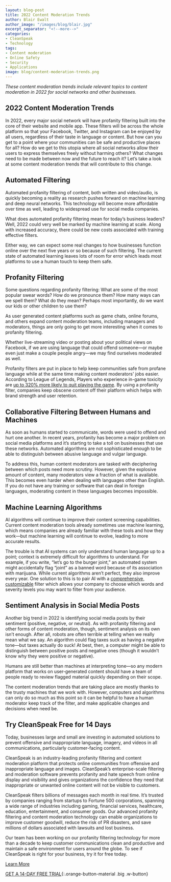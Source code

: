 ```yaml
---
layout: blog-post
title: 2022 Content Moderation Trends
author: Blair Ewalt
author_image: "/images/blog/blair.jpg"
excerpt_separator: "<!--more-->"
categories:
- CleanSpeak
- Technology
tags:
- Content moderation
- Online Safety
- Security 
- Applications
image: blog/content-moderation-trends.png
---
```


_These content moderation trends include relevant topics to content moderation in 2022 for social networks and other businesses._

<!--more-->

## 2022 Content Moderation Trends

In 2022, every major social network will have profanity filtering built into the core of their website and mobile app. These filters will be across the whole platform so that your Facebook, Twitter, and Instagram can be enjoyed by all users, regardless of their taste in language or content. But how can you get to a point where your communities can be safe and productive places for all? How do we get to this utopia where all social networks allow their users to express themselves freely without harming others? What changes need to be made between now and the future to reach it? Let’s take a look at some content moderation trends that will contribute to this change.

## Automated Filtering

Automated profanity filtering of content, both written and video/audio, is quickly becoming a reality as research pushes forward on machine learning and deep neural networks. This technology will become more affordable over time as well, leading to widespread use for social media companies. 

What does automated profanity filtering mean for today’s business leaders? Well, 2022 could very well be marked by machine learning at scale. Along with increased accuracy, there could be new costs associated with training effective filters. 

Either way, we can expect some real changes to how businesses function online over the next five years or so because of such filtering. The current state of automated learning leaves lots of room for error which leads most platforms to use a human touch to keep them safe. 

## Profanity Filtering

Some questions regarding profanity filtering: What are some of the most popular swear words? How do we pronounce them? How many ways can we spell them? What do they mean? Perhaps most importantly, do we want our kids or other children to use them? 

As user generated content platforms such as game chats, online forums, and others expand  content moderation teams, including managers and moderators, things are only going to get more interesting when it comes to profanity filtering. 

Whether live-streaming video or posting about your political views on Facebook, if we are using language that could offend someone—or maybe even just make a couple people angry—we may find ourselves moderated as well. 

Profanity filters are put in place to help keep communities safe from profane language while at the same time making content moderators' jobs easier. According to League of Legends, Players who experience in-game toxicity are [up to 320% more likely to quit playing the game](https://www.researchgate.net/publication/299500332_Can_a_video_game_company_tame_toxic_behaviour). By using a profanity filter, companies keep obscene content off their platform which helps with brand strength and user retention. 

## Collaborative Filtering Between Humans and Machines

As soon as humans started to communicate, words were used to offend and hurt one another. In recent years, profanity has become a major problem on social media platforms and it’s starting to take a toll on businesses that use these networks. Automated algorithms are not sophisticated enough to be able to distinguish between abusive language and vulgar language. 

To address this, human content moderators are tasked with deciphering between which posts need more scrutiny. However, given the explosive amount of content, many moderators view a fraction of what is available. This becomes even harder when dealing with languages other than English. If you do not have any training or software that can deal in foreign languages, moderating content in these languages becomes impossible.

## Machine Learning Algorithms

AI algorithms will continue to improve their content screening capabilities. Current content moderation tools already sometimes use machine learning, which means companies are already familiar with these tools and how they work—but machine learning will continue to evolve, leading to more accurate results. 

The trouble is that AI systems can only understand human language up to a point; context is extremely difficult for algorithms to understand. For example, if you write, “let’s go to the burger joint,” an automated system might accidentally flag “joint” as a banned word because of its association with marijuana. While current algorithms aren’t perfect, they also improve every year. One solution to this is to pair AI with a [comprehensive, customizable](https://cleanspeak.com/products/profanity-filter) filter which allows your company to choose which words and severity levels you may want to filter from your audience.

## Sentiment Analysis in Social Media Posts

Another big trend in 2022 is identifying social media posts by their sentiment (positive, negative, or neutral). As with profanity filtering and other forms of content moderation, though, sentiment analysis on its own isn’t enough. After all, robots are often terrible at telling when we really mean what we say. An algorithm could flag taxes suck as having a negative tone—but taxes actually do suck! At best, then, a computer might be able to distinguish between positive posts and negative ones (though it wouldn’t know why they were positive or negative). 

Humans are still better than machines at interpreting tone—so any modern platform that works on user-generated content should have a team of people ready to review flagged material quickly depending on their scope. 

The content moderation trends that are taking place are mostly thanks to the trusty machines that we work with. However, computers and algorithms can only do so much as this point so it can be helpful to have a human moderator keep track of the filter, and make applicable changes and decisions when need be. 

## Try CleanSpeak Free for 14 Days

Today, businesses large and small are investing in automated solutions to prevent offensive and inappropriate language, imagery, and videos in all communications, particularly customer-facing content.
 
CleanSpeak is an industry-leading profanity filtering and content moderation platform that protects online communities from offensive and inappropriate language and images. CleanSpeak’s enterprise-scale filtering and moderation software prevents profanity and hate speech from online display and visibility and gives organizations the confidence they need that inappropriate or unwanted online content will not be visible to customers.
 
CleanSpeak filters billions of messages each month in real time. It’s trusted by companies ranging from startups to Fortune 500 corporations, spanning a wide range of industries including gaming, financial services, healthcare, education, entertainment, and consumer goods. Our advanced profanity filtering and content moderation technology can enable organizations to improve customer goodwill, reduce the risk of PR disasters, and save millions of dollars associated with lawsuits and lost business.
 
Our team has been working on our profanity filtering technology for more than a decade to keep customer communications clean and productive and maintain a safe environment for users around the globe. To see if CleanSpeak is right for your business, try it for free today.
 
[Learn More](https://cleanspeak.com/products/profanity-filter)

[GET A 14-DAY FREE TRIAL](https://cleanspeak.com/try-cleanspeak){:.orange-button-material .big .w-button}


